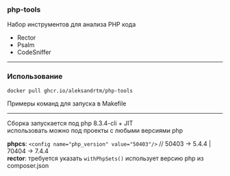 ### php-tools
Набор инструментов для анализа PHP кода

- Rector
- Psalm
- CodeSniffer

---

### Использование

```bash
docker pull ghcr.io/aleksandrtm/php-tools
```

Примеры команд для запуска в Makefile

---

Сборка запускается под php 8.3.4-cli + JIT  
использовать можно под проекты с любыми версиями php

**phpcs**: `<config name="php_version" value="50403"/>` // 50403 -> 5.4.4 | 70404 -> 7.4.4    
**rector**: требуется указать `withPhpSets()` использует версию php из composer.json